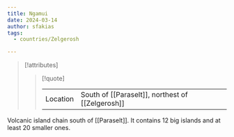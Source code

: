 ```yaml
---
title: Ngamui
date: 2024-03-14
author: sfakias
tags:
  - countries/Zelgerosh

---
```

> [!attributes]
> 
> > [!quote]
> >
> > | | |
> > | --- | --- |
> > | Location | South of [[Paraselt]], northest of [[Zelgerosh]] |

Volcanic island chain south of [[Paraselt]]. It contains 12 big islands and at least 20 smaller ones.